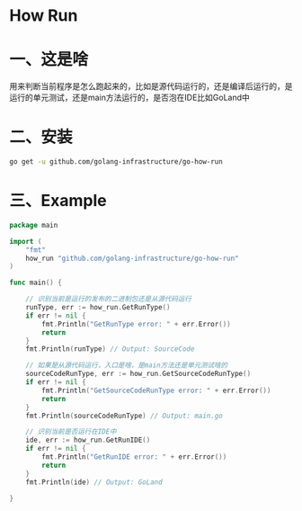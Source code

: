 # How Run 

# 一、这是啥
用来判断当前程序是怎么跑起来的，比如是源代码运行的，还是编译后运行的，是运行的单元测试，还是main方法运行的，是否泡在IDE比如GoLand中

# 二、安装 
```bash
go get -u github.com/golang-infrastructure/go-how-run
```

# 三、Example

```go
package main

import (
	"fmt"
	how_run "github.com/golang-infrastructure/go-how-run"
)

func main() {

	// 识别当前是运行的发布的二进制包还是从源代码运行
	runType, err := how_run.GetRunType()
	if err != nil {
		fmt.Println("GetRunType error: " + err.Error())
		return
	}
	fmt.Println(runType) // Output: SourceCode

	// 如果是从源代码运行，入口是啥，是main方法还是单元测试啥的
	sourceCodeRunType, err := how_run.GetSourceCodeRunType()
	if err != nil {
		fmt.Println("GetSourceCodeRunType error: " + err.Error())
		return
	}
	fmt.Println(sourceCodeRunType) // Output: main.go

	// 识别当前是否运行在IDE中
	ide, err := how_run.GetRunIDE()
	if err != nil {
		fmt.Println("GetRunIDE error: " + err.Error())
		return
	}
	fmt.Println(ide) // Output: GoLand

}
```
